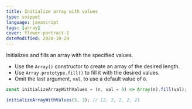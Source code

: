 ```yaml
---
title: Initialize array with values
type: snippet
language: javascript
tags: [array]
cover: flower-portrait-1
dateModified: 2020-10-20
---
```


Initializes and fills an array with the specified values.

- Use the `Array()` constructor to create an array of the desired length.
- Use `Array.prototype.fill()` to fill it with the desired values.
- Omit the last argument, `val`, to use a default value of `0`.

```js
const initializeArrayWithValues = (n, val = 0) => Array(n).fill(val);
```

```js
initializeArrayWithValues(5, 2); // [2, 2, 2, 2, 2]
```
